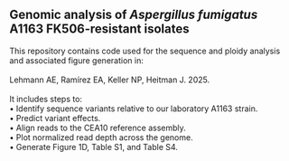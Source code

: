 ## Genomic analysis of *Aspergillus fumigatus* A1163 FK506-resistant isolates
This repository contains code used for the sequence and ploidy analysis and associated figure generation in: \
\
Lehmann AE, Ramírez EA, Keller NP, Heitman J.
2025. \
\
It includes steps to: \
  • Identify sequence variants relative to our laboratory A1163 strain. \
  • Predict variant effects. \
  • Align reads to the CEA10 reference assembly. \
  • Plot normalized read depth across the genome. \
  • Generate Figure 1D, Table S1, and Table S4.
